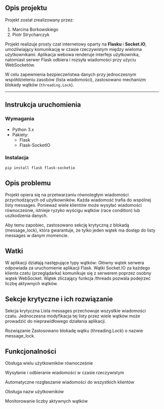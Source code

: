 ## Opis projektu
Projekt został zrealizowany przez:
1. Marcina Borkowskiego
2. Piotr Strycharczyk

Projekt realizuje prosty czat internetowy oparty na **Flasku** i **Socket.IO**, umożliwiający komunikację w czasie rzeczywistym między wieloma użytkownikami. Aplikacja webowa renderuje interfejs użytkownika, natomiast serwer Flask odbiera i rozsyła wiadomości przy użyciu WebSocketów.

W celu zapewnienia bezpieczeństwa danych przy jednoczesnym współdzieleniu zasobów (lista wiadomości), zastosowano mechanizm blokady wątków (`threading.Lock`).

---

## Instrukcja uruchomienia

### Wymagania

- Python 3.x
- Pakiety:
  - Flask
  - Flask-SocketIO

### Instalacja

```bash
pip install flask flask-socketio
```

## Opis problemu
Projekt opiera się na przetwarzaniu równoległym wiadomości przychodzących od użytkowników. Każda wiadomość trafia do wspólnej listy messages. Ponieważ wiele klientów może wysyłać wiadomości równocześnie, istnieje ryzyko wyścigu wątków (race condition) lub uszkodzenia danych.

Aby temu zapobiec, zastosowano sekcję krytyczną z blokadą (message_lock), która gwarantuje, że tylko jeden wątek ma dostęp do listy messages w danym momencie.

## Watki
W aplikacji działają następujące typy wątków:
Główny wątek serwera odpowiada za uruchomienie aplikacji Flask.
Wątki Socket.IO	za każdego klienta czatu (przeglądarka) komunikuje się z serwerem poprzez osobny wątek WebSocket.
Wątek zliczający funkcja /threads pozwala podejrzeć liczbę aktywnych wątków.

## Sekcje krytyczne i ich rozwiązanie
Sekcja krytyczna
Lista messages przechowuje wszystkie wiadomości czatu. Jednoczesna modyfikacja tej listy przez wiele wątków może prowadzić do nieprawidłowego działania aplikacji.

Rozwiązanie
Zastosowano blokadę wątku (threading.Lock) o nazwie message_lock.

##  Funkcjonalności
Obsługa wielu użytkowników równocześnie

Wysyłanie i odbieranie wiadomości w czasie rzeczywistym

Automatyczne rozgłaszanie wiadomości do wszystkich klientów

Obsługa nazw użytkowników

Monitorowanie liczby aktywnych wątków